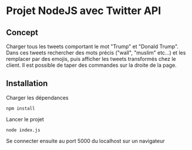# Projet NodeJS avec Twitter API
## Concept 
Charger tous les tweets comportant le mot "Trump" et 
"Donald Trump". Dans ces tweets rechercher des mots précis ("wall",
"muslim" etc...) et les remplacer par des emojis, puis afficher
les tweets transformés chez le client.
Il est possible de taper des commandes sur la droite de la page.

## Installation

Charger les dépendances
```
npm install
```
Lancer le projet
```
node index.js
```
Se connecter ensuite au port 5000 du localhost sur un navigateur



